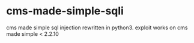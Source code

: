 # cms-made-simple-sqli
cms made simple sql injection rewritten in python3. exploit works on cms made simple &lt; 2.2.10
